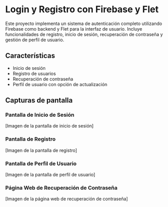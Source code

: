 # Login y Registro con Firebase y Flet

Este proyecto implementa un sistema de autenticación completo utilizando Firebase como backend y Flet para la interfaz de usuario. Incluye funcionalidades de registro, inicio de sesión, recuperación de contraseña y gestión de perfil de usuario.

## Características

- Inicio de sesión
- Registro de usuarios
- Recuperación de contraseña
- Perfil de usuario con opción de actualización

## Capturas de pantalla

### Pantalla de Inicio de Sesión

[Imagen de la pantalla de inicio de sesión]

### Pantalla de Registro

[Imagen de la pantalla de registro]

### Pantalla de Perfil de Usuario

[Imagen de la pantalla de perfil de usuario]

### Página Web de Recuperación de Contraseña

[Imagen de la página web de recuperación de contraseña]

